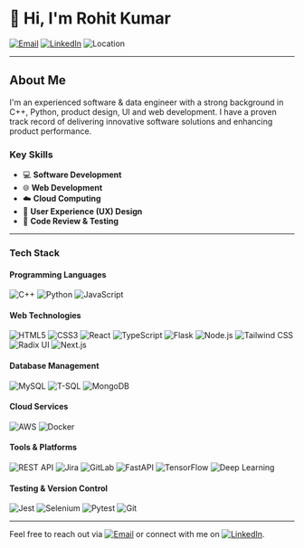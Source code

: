 # 👋 Hi, I'm Rohit Kumar

[![Email](https://img.shields.io/badge/Email-D14836?style=for-the-badge&logo=gmail&logoColor=white)](mailto:connect2rohitkmr@gmail.com)
[![LinkedIn](https://img.shields.io/badge/LinkedIn-0077B5?style=for-the-badge&logo=linkedin&logoColor=white)](https://www.linkedin.com/in/itz-rohit/)
![Location](https://img.shields.io/badge/Location-Adelaide%2C%20SA-0072B1?style=for-the-badge&logo=google-maps&logoColor=white)

---

## About Me

I'm an experienced software & data engineer with a strong background in C++, Python, product design, UI and web development. I have a proven track record of delivering innovative software solutions and enhancing product performance.

### Key Skills
- 💻 **Software Development**
- 🌐 **Web Development**
- ☁️ **Cloud Computing**
- 🎨 **User Experience (UX) Design**
- 🧪 **Code Review & Testing**

---

### Tech Stack

#### Programming Languages
![C++](https://img.shields.io/badge/C++-00599C?style=for-the-badge&logo=c%2B%2B&logoColor=white)
![Python](https://img.shields.io/badge/Python-3776AB?style=for-the-badge&logo=python&logoColor=white)
![JavaScript](https://img.shields.io/badge/JavaScript-F7DF1E?style=for-the-badge&logo=javascript&logoColor=black)

#### Web Technologies
![HTML5](https://img.shields.io/badge/HTML5-E34F26?style=for-the-badge&logo=html5&logoColor=white)
![CSS3](https://img.shields.io/badge/CSS3-1572B6?style=for-the-badge&logo=css3&logoColor=white)
![React](https://img.shields.io/badge/React-61DAFB?style=for-the-badge&logo=react&logoColor=black)
![TypeScript](https://img.shields.io/badge/TypeScript-007ACC?style=for-the-badge&logo=typescript&logoColor=white)
![Flask](https://img.shields.io/badge/Flask-000000?style=for-the-badge&logo=flask&logoColor=white)
![Node.js](https://img.shields.io/badge/Node.js-339933?style=for-the-badge&logo=node.js&logoColor=white)
![Tailwind CSS](https://img.shields.io/badge/Tailwind_CSS-38B2AC?style=for-the-badge&logo=tailwind-css&logoColor=white)
![Radix UI](https://img.shields.io/badge/Radix_UI-8A63D2?style=for-the-badge&logo=radix-ui&logoColor=white)
![Next.js](https://img.shields.io/badge/Next.js-000000?style=for-the-badge&logo=nextdotjs&logoColor=white)

#### Database Management
![MySQL](https://img.shields.io/badge/MySQL-4479A1?style=for-the-badge&logo=mysql&logoColor=white)
![T-SQL](https://img.shields.io/badge/T--SQL-CC2927?style=for-the-badge&logo=microsoft-sql-server&logoColor=white)
![MongoDB](https://img.shields.io/badge/MongoDB-47A248?style=for-the-badge&logo=mongodb&logoColor=white)

#### Cloud Services
![AWS](https://img.shields.io/badge/AWS-232F3E?style=for-the-badge&logo=amazon-aws&logoColor=white)
![Docker](https://img.shields.io/badge/Docker-2496ED?style=for-the-badge&logo=docker&logoColor=white)

#### Tools & Platforms
![REST API](https://img.shields.io/badge/REST_API-0052CC?style=for-the-badge&logo=rest-api&logoColor=white)
![Jira](https://img.shields.io/badge/Jira-0052CC?style=for-the-badge&logo=jira&logoColor=white)
![GitLab](https://img.shields.io/badge/GitLab-FCA121?style=for-the-badge&logo=gitlab&logoColor=white)
![FastAPI](https://img.shields.io/badge/FastAPI-009688?style=for-the-badge&logo=fastapi&logoColor=white)
![TensorFlow](https://img.shields.io/badge/TensorFlow-FF6F00?style=for-the-badge&logo=tensorflow&logoColor=white)
![Deep Learning](https://img.shields.io/badge/Deep_Learning-3776AB?style=for-the-badge&logo=python&logoColor=white)

#### Testing & Version Control
![Jest](https://img.shields.io/badge/Jest-C21325?style=for-the-badge&logo=jest&logoColor=white)
![Selenium](https://img.shields.io/badge/Selenium-43B02A?style=for-the-badge&logo=selenium&logoColor=white)
![Pytest](https://img.shields.io/badge/Pytest-3776AB?style=for-the-badge&logo=python&logoColor=white)
![Git](https://img.shields.io/badge/Git-F05032?style=for-the-badge&logo=git&logoColor=white)

---

Feel free to reach out via [![Email](https://img.shields.io/badge/Email-D14836?style=for-the-badge&logo=gmail&logoColor=white)](mailto:connect2rohitkmr@gmail.com) or connect with me on [![LinkedIn](https://img.shields.io/badge/LinkedIn-0077B5?style=for-the-badge&logo=linkedin&logoColor=white)](https://www.linkedin.com/in/itz-rohit/).
